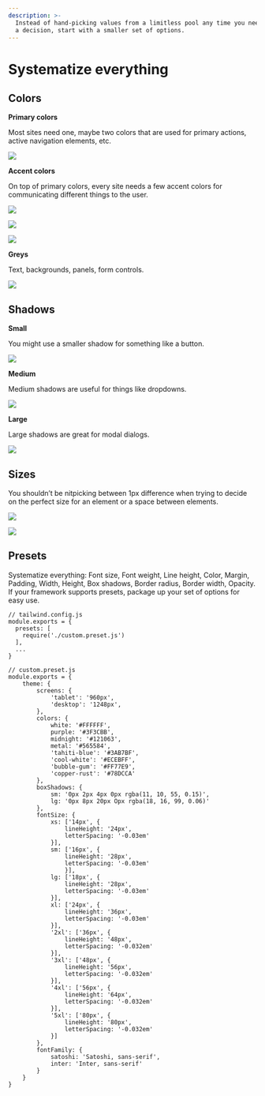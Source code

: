 ```yaml
---
description: >-
  Instead of hand-picking values from a limitless pool any time you need to make
  a decision, start with a smaller set of options.
---
```


# Systematize everything

## Colors

**Primary colors**

Most sites need one, maybe two colors that are used for primary actions, active navigation elements, etc.

![](../.gitbook/assets/primary-colors.png)

**Accent colors**

On top of primary colors, every site needs a few accent colors for communicating different things to the user.

![](../.gitbook/assets/accent3-colors.png)

![](../.gitbook/assets/accent2-colors.png)

![](../.gitbook/assets/accent1-colors.png)

**Greys**

Text, backgrounds, panels, form controls.

![](../.gitbook/assets/neutral-colors.png)

## Shadows

**Small**

You might use a smaller shadow for something like a button.

![](<../.gitbook/assets/shadow-small (1).png>)

**Medium**

Medium shadows are useful for things like dropdowns.

![](<../.gitbook/assets/shadow-medium (1).png>)

**Large**

Large shadows are great for modal dialogs.

![](../.gitbook/assets/shadow-large.png)

## Sizes

You shouldn’t be nitpicking between 1px difference when trying to decide on the perfect size for an element or a space between elements.

![](../.gitbook/assets/spacing-nosys.png)

![](../.gitbook/assets/spacing-sys.png)

## Presets

Systematize everything: Font size, Font weight, Line height, Color, Margin, Padding, Width, Height, Box shadows, Border radius, Border width, Opacity. If your framework supports presets, package up your set of options for easy use.

```
// tailwind.config.js
module.exports = {
  presets: [
    require('./custom.preset.js')
  ],
  ...
}

// custom.preset.js
module.exports = {
	theme: {
		screens: {
			'tablet': '960px',
			'desktop': '1248px',
		},
		colors: {
			white: '#FFFFFF',
			purple: '#3F3CBB',
			midnight: '#121063',
			metal: '#565584',
			'tahiti-blue': '#3AB7BF',
			'cool-white': '#ECEBFF',
			'bubble-gum': '#FF77E9',
			'copper-rust': '#78DCCA'
		},
		boxShadows: {
			sm: '0px 2px 4px 0px rgba(11, 10, 55, 0.15)',
			lg: '0px 8px 20px Opx rgba(18, 16, 99, 0.06)'
		},
		fontSize: {
			xs: ['14px', {
				lineHeight: '24px', 
				letterSpacing: '-0.03em'
			}],
			sm: ['16px', {
				lineHeight: '28px', 
				letterSpacing: '-0.03em'
				}],
			lg: ['18px', {
				lineHeight: '28px',
				letterSpacing: '-0.03em'
			}],
			xl: ['24px', {
				lineHeight: '36px',
				letterSpacing: '-0.03em'
			}],
			'2xl': ['36px', {
				lineHeight: '48px',
				letterSpacing: '-0.032em'
			}],
			'3xl': ['48px', {
				lineHeight: '56px', 
				letterSpacing: '-0.032em' 
			}],
			'4xl': ['56px', {
				lineHeight: '64px',
				letterSpacing: '-0.032em'
			}],
			'5xl': ['80px', {
				lineHeight: '80px',
				letterSpacing: '-0.032em'
			}]
		},
		fontFamily: {
			satoshi: 'Satoshi, sans-serif',
			inter: 'Inter, sans-serif'
		}
	}
}
```
